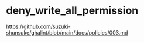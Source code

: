 # deny_write_all_permission

https://github.com/suzuki-shunsuke/ghalint/blob/main/docs/policies/003.md

